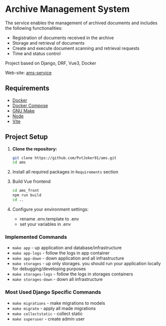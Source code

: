 
# Archive Management System 

The service enables the management of archived documents and includes the following functionalities:
- Registration of documents received in the archive
- Storage and retrieval of documents
- Create and execute document scanning and retrieval requests
- Time and status control

Project based on Django, DRF, Vue3, Docker

Web-site: [ams-service](https://amsservice.online)

## Requirements
- [Docker](https://www.docker.com/get-started)
- [Docker Compose](https://docs.docker.com/compose/install/)
- [GNU Make](https://www.gnu.org/software/make/)
- [Node](https://nodejs.org/en/download/package-manager)
- [Vite](https://installati.one/install-vite-ubuntu-20-04/)

## Project Setup

1. **Clone the repository:**

   ```bash
   git clone https://github.com/PvtJoker91/ams.git
   cd ams

2. Install all required packages in `Requirements` section

3. Build Vue frontend
   ```bash
   cd ams_front
   npm run build
   cd ..

4. Configure your environment settings:
   - rename .env.template to .env
   - set your variables in .env

### Implemented Commands

* `make app` - up application and database/infrastructure
* `make app-logs` - follow the logs in app container
* `make app-down` - down application and all infrastructure
* `make storages` - up only storages. you should run your application locally for debugging/developing purposes
* `make storages-logs` - follow the logs in storages containers
* `make storages-down` - down all infrastructure

### Most Used Django Specific Commands

* `make migrations` - make migrations to models
* `make migrate` - apply all made migrations
* `make collectstatic` - collect static
* `make superuser` - create admin user
